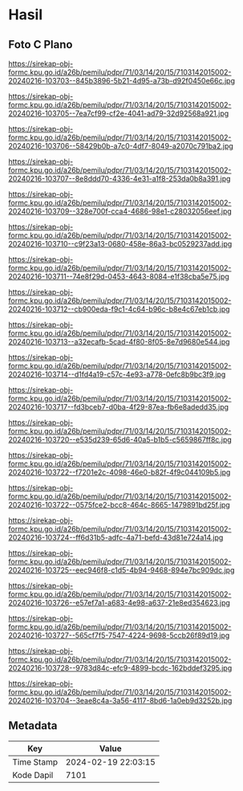 # Hasil

## Foto C Plano

https://sirekap-obj-formc.kpu.go.id/a26b/pemilu/pdpr/71/03/14/20/15/7103142015002-20240216-103703--845b3896-5b21-4d95-a73b-d92f0450e66c.jpg

https://sirekap-obj-formc.kpu.go.id/a26b/pemilu/pdpr/71/03/14/20/15/7103142015002-20240216-103705--7ea7cf99-cf2e-4041-ad79-32d92568a921.jpg

https://sirekap-obj-formc.kpu.go.id/a26b/pemilu/pdpr/71/03/14/20/15/7103142015002-20240216-103706--58429b0b-a7c0-4df7-8049-a2070c791ba2.jpg

https://sirekap-obj-formc.kpu.go.id/a26b/pemilu/pdpr/71/03/14/20/15/7103142015002-20240216-103707--8e8ddd70-4336-4e31-a1f8-253da0b8a391.jpg

https://sirekap-obj-formc.kpu.go.id/a26b/pemilu/pdpr/71/03/14/20/15/7103142015002-20240216-103709--328e700f-cca4-4686-98e1-c28032056eef.jpg

https://sirekap-obj-formc.kpu.go.id/a26b/pemilu/pdpr/71/03/14/20/15/7103142015002-20240216-103710--c9f23a13-0680-458e-86a3-bc0529237add.jpg

https://sirekap-obj-formc.kpu.go.id/a26b/pemilu/pdpr/71/03/14/20/15/7103142015002-20240216-103711--74e8f29d-0453-4643-8084-e1f38cba5e75.jpg

https://sirekap-obj-formc.kpu.go.id/a26b/pemilu/pdpr/71/03/14/20/15/7103142015002-20240216-103712--cb900eda-f9c1-4c64-b96c-b8e4c67eb1cb.jpg

https://sirekap-obj-formc.kpu.go.id/a26b/pemilu/pdpr/71/03/14/20/15/7103142015002-20240216-103713--a32ecafb-5cad-4f80-8f05-8e7d9680e544.jpg

https://sirekap-obj-formc.kpu.go.id/a26b/pemilu/pdpr/71/03/14/20/15/7103142015002-20240216-103714--d1fd4a19-c57c-4e93-a778-0efc8b9bc3f9.jpg

https://sirekap-obj-formc.kpu.go.id/a26b/pemilu/pdpr/71/03/14/20/15/7103142015002-20240216-103717--fd3bceb7-d0ba-4f29-87ea-fb6e8adedd35.jpg

https://sirekap-obj-formc.kpu.go.id/a26b/pemilu/pdpr/71/03/14/20/15/7103142015002-20240216-103720--e535d239-65d6-40a5-b1b5-c5659867ff8c.jpg

https://sirekap-obj-formc.kpu.go.id/a26b/pemilu/pdpr/71/03/14/20/15/7103142015002-20240216-103722--f7201e2c-4098-46e0-b82f-4f9c044109b5.jpg

https://sirekap-obj-formc.kpu.go.id/a26b/pemilu/pdpr/71/03/14/20/15/7103142015002-20240216-103722--0575fce2-bcc8-464c-8665-1479891bd25f.jpg

https://sirekap-obj-formc.kpu.go.id/a26b/pemilu/pdpr/71/03/14/20/15/7103142015002-20240216-103724--ff6d31b5-adfc-4a71-befd-43d81e724a14.jpg

https://sirekap-obj-formc.kpu.go.id/a26b/pemilu/pdpr/71/03/14/20/15/7103142015002-20240216-103725--eec946f8-c1d5-4b94-9468-894e7bc909dc.jpg

https://sirekap-obj-formc.kpu.go.id/a26b/pemilu/pdpr/71/03/14/20/15/7103142015002-20240216-103726--e57ef7a1-a683-4e98-a637-21e8ed354623.jpg

https://sirekap-obj-formc.kpu.go.id/a26b/pemilu/pdpr/71/03/14/20/15/7103142015002-20240216-103727--565cf7f5-7547-4224-9698-5ccb26f89d19.jpg

https://sirekap-obj-formc.kpu.go.id/a26b/pemilu/pdpr/71/03/14/20/15/7103142015002-20240216-103728--9783d84c-efc9-4899-bcdc-162bddef3295.jpg

https://sirekap-obj-formc.kpu.go.id/a26b/pemilu/pdpr/71/03/14/20/15/7103142015002-20240216-103704--3eae8c4a-3a56-4117-8bd6-1a0eb9d3252b.jpg


## Metadata

| Key        | Value               |
| ---------- | ------------------- |
| Time Stamp | 2024-02-19 22:03:15 |
| Kode Dapil | 7101                |



